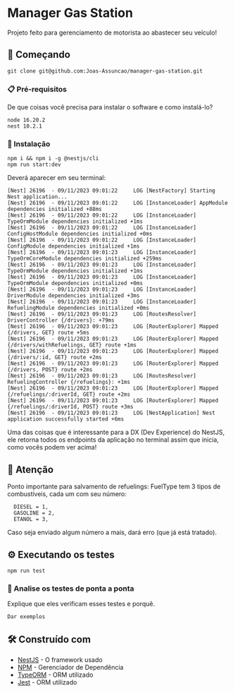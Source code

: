 # Manager Gas Station

Projeto feito para gerenciamento de motorista ao abastecer seu veículo!

## 🚀 Começando

`git clone git@github.com:Joas-Assuncao/manager-gas-station.git`

### 📋 Pré-requisitos

De que coisas você precisa para instalar o software e como instalá-lo?

```
node 16.20.2
nest 10.2.1
```

### 🔧 Instalação

```
npm i && npm i -g @nestjs/cli
npm run start:dev
```

Deverá aparecer em seu terminal:

```
[Nest] 26196  - 09/11/2023 09:01:22     LOG [NestFactory] Starting Nest application...
[Nest] 26196  - 09/11/2023 09:01:22     LOG [InstanceLoader] AppModule dependencies initialized +88ms
[Nest] 26196  - 09/11/2023 09:01:22     LOG [InstanceLoader] TypeOrmModule dependencies initialized +1ms
[Nest] 26196  - 09/11/2023 09:01:22     LOG [InstanceLoader] ConfigHostModule dependencies initialized +0ms
[Nest] 26196  - 09/11/2023 09:01:22     LOG [InstanceLoader] ConfigModule dependencies initialized +1ms
[Nest] 26196  - 09/11/2023 09:01:23     LOG [InstanceLoader] TypeOrmCoreModule dependencies initialized +259ms
[Nest] 26196  - 09/11/2023 09:01:23     LOG [InstanceLoader] TypeOrmModule dependencies initialized +1ms
[Nest] 26196  - 09/11/2023 09:01:23     LOG [InstanceLoader] TypeOrmModule dependencies initialized +0ms
[Nest] 26196  - 09/11/2023 09:01:23     LOG [InstanceLoader] DriverModule dependencies initialized +3ms
[Nest] 26196  - 09/11/2023 09:01:23     LOG [InstanceLoader] RefuelingModule dependencies initialized +0ms
[Nest] 26196  - 09/11/2023 09:01:23     LOG [RoutesResolver] DriverController {/drivers}: +79ms
[Nest] 26196  - 09/11/2023 09:01:23     LOG [RouterExplorer] Mapped {/drivers, GET} route +5ms
[Nest] 26196  - 09/11/2023 09:01:23     LOG [RouterExplorer] Mapped {/drivers/withRefuelings, GET} route +1ms
[Nest] 26196  - 09/11/2023 09:01:23     LOG [RouterExplorer] Mapped {/drivers/:id, GET} route +2ms
[Nest] 26196  - 09/11/2023 09:01:23     LOG [RouterExplorer] Mapped {/drivers, POST} route +2ms
[Nest] 26196  - 09/11/2023 09:01:23     LOG [RoutesResolver] RefuelingController {/refuelings}: +1ms
[Nest] 26196  - 09/11/2023 09:01:23     LOG [RouterExplorer] Mapped {/refuelings/:driverId, GET} route +2ms
[Nest] 26196  - 09/11/2023 09:01:23     LOG [RouterExplorer] Mapped {/refuelings/:driverId, POST} route +3ms
[Nest] 26196  - 09/11/2023 09:01:23     LOG [NestApplication] Nest application successfully started +6ms
```

Uma das coisas que é interessante para a DX (Dev Experience) do NestJS, ele retorna todos os endpoints da aplicação no terminal assim que inicia, como vocês podem ver acima!

## 🚨 Atenção

Ponto importante para salvamento de refuelings: FuelType tem 3 tipos de combustíveis, cada um com seu número:

```
  DIESEL = 1,
  GASOLINE = 2,
  ETANOL = 3,
```

Caso seja enviado algum número a mais, dará erro (que já está tratado).

## ⚙️ Executando os testes

`npm run test`

### 🔩 Analise os testes de ponta a ponta

Explique que eles verificam esses testes e porquê.

```
Dar exemplos
```

## 🛠️ Construído com

- [NestJS](https://docs.nestjs.com/) - O framework usado
- [NPM](https://www.npmjs.com/) - Gerenciador de Dependência
- [TypeORM](https://typeorm.io/) - ORM utilizado
- [Jest](https://jestjs.io/) - ORM utilizado
